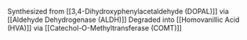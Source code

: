Synthesized from [[3,4-Dihydroxyphenylacetaldehyde (DOPAL)]] via [[Aldehyde Dehydrogenase (ALDH)]]
Degraded into [[Homovanillic Acid (HVA)]] via [[Catechol-O-Methyltransferase (COMT)]]